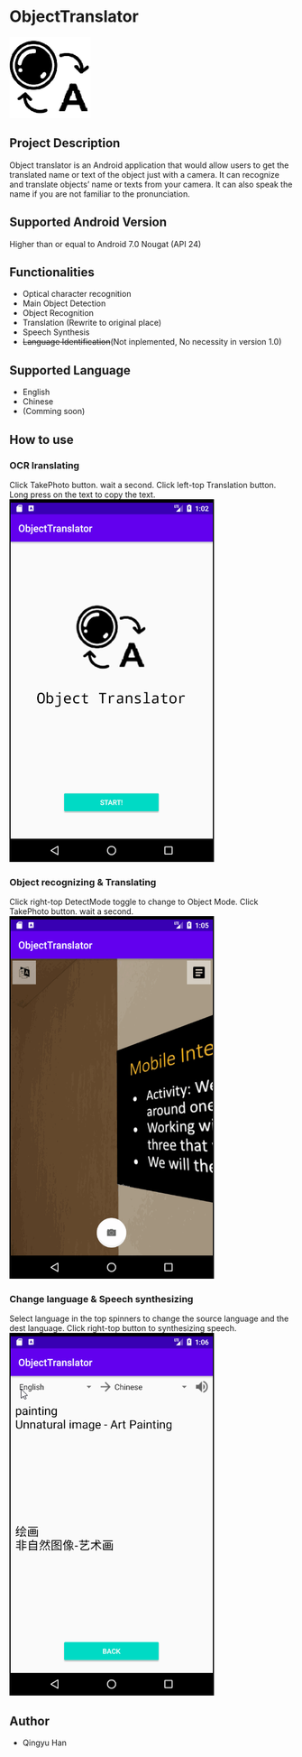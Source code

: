 # ObjectTranslator
![image](https://github.com/QingyuHan/ObjectTranslator/blob/master/appicon.png)
## Project Description
 Object translator is an Android application that would allow users to get the translated name or text of the object just with a camera. It can recognize and translate objects’ name or texts from your camera. It can also speak the name if you are not familiar to the pronunciation.
## Supported Android Version
 Higher than or equal to Android 7.0 Nougat (API 24)
## Functionalities
 + Optical character recognition
 + Main Object Detection
 + Object Recognition
 + Translation (Rewrite to original place)
 + Speech Synthesis
 + ~~Language Identification~~(Not inplemented, No necessity in version 1.0)
## Supported Language
 + English
 + Chinese
 + (Comming soon)
## How to use
 ### OCR lranslating
  Click TakePhoto button.
  wait a second.
  Click left-top Translation button.
  Long press on the text to copy the text.
  ![image](https://github.com/QingyuHan/ObjectTranslator/blob/master/gif/ocr.gif)
 ### Object recognizing & Translating
  Click right-top DetectMode toggle to change to Object Mode.
  Click TakePhoto button.
  wait a second.
  ![image](https://github.com/QingyuHan/ObjectTranslator/blob/master/gif/obj.gif)
 ### Change language & Speech synthesizing
  Select language in the top spinners to change the source language and the dest language.
  Click right-top button to synthesizing speech.
  ![image](https://github.com/QingyuHan/ObjectTranslator/blob/master/gif/speech.gif)
## Author
 + Qingyu Han
